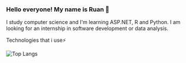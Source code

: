 ### Hello everyone! My name is Ruan 👋
I study computer science and I'm learning ASP.NET, R and Python.
I am looking for an internship in software development or data analysis.

Technologies that i use⚡

![Top Langs](https://github-readme-stats.vercel.app/api/top-langs/?username=RuanPabloCR&layout=compact)
<!--
**RuanPabloCR/RuanPabloCR** is a ✨ _special_ ✨ repository because its `README.md` (this file) appears on your GitHub profile.

Here are some ideas to get you started:

- 🔭 I’m currently working on ...
- 🌱 I’m currently learning ...
- 👯 I’m looking to collaborate on ...
- 🤔 I’m looking for help with ...
- 💬 Ask me about ...
- 📫 How to reach me: ...
- 😄 Pronouns: ...
- ⚡ Fun fact: ...
-->
